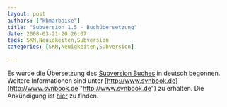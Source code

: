 ```yaml
---
layout: post
authors: ["khmarbaise"]
title: "Subversion 1.5 - Buchübersetzung"
date: 2008-03-21 20:26:07
tags: SKM,Neuigkeiten,Subversion
categories: [SKM,Neuigkeiten,Subversion]

---
```

Es wurde die Übersetzung des [Subversion Buches](http://www.svnbook.org "Subversion Buches") in deutsch begonnen. Weitere Informationen sind unter 
[http://www.svnbook.de](http://www.svnbook.de "http://www.svnbook.de") zu erhalten. Die Ankündigung ist 
[hier](http://subversion.tigris.org/servlets/ReadMsg?list=users&msgNo=76102 "hier") zu finden.
